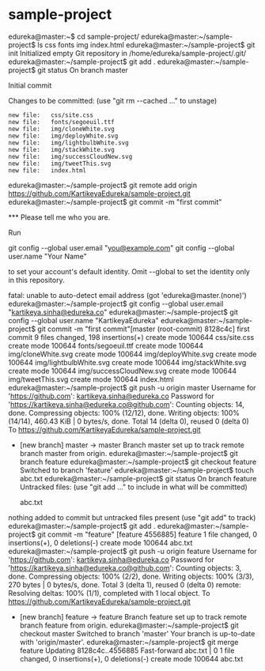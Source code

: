 # sample-project
edureka@master:~$ cd sample-project/
edureka@master:~/sample-project$ ls
css  fonts  img  index.html
edureka@master:~/sample-project$ git init
Initialized empty Git repository in /home/edureka/sample-project/.git/
edureka@master:~/sample-project$ git add .
edureka@master:~/sample-project$ git status
On branch master

Initial commit

Changes to be committed:
  (use "git rm --cached <file>..." to unstage)

	new file:   css/site.css
	new file:   fonts/segoeuil.ttf
	new file:   img/cloneWhite.svg
	new file:   img/deployWhite.svg
	new file:   img/lightbulbWhite.svg
	new file:   img/stackWhite.svg
	new file:   img/successCloudNew.svg
	new file:   img/tweetThis.svg
	new file:   index.html

edureka@master:~/sample-project$ git remote add origin https://github.com/KartikeyaEdureka/sample-project.git
edureka@master:~/sample-project$ git commit -m "first commit"

*** Please tell me who you are.

Run

  git config --global user.email "you@example.com"
  git config --global user.name "Your Name"

to set your account's default identity.
Omit --global to set the identity only in this repository.

fatal: unable to auto-detect email address (got 'edureka@master.(none)')
edureka@master:~/sample-project$ git config --global user.email "kartikeya.sinha@edureka.co"
edureka@master:~/sample-project$ git config --global user.name "KartikeyaEdureka"
edureka@master:~/sample-project$ git commit -m "first commit"[master (root-commit) 8128c4c] first commit
 9 files changed, 198 insertions(+)
 create mode 100644 css/site.css
 create mode 100644 fonts/segoeuil.ttf
 create mode 100644 img/cloneWhite.svg
 create mode 100644 img/deployWhite.svg
 create mode 100644 img/lightbulbWhite.svg
 create mode 100644 img/stackWhite.svg
 create mode 100644 img/successCloudNew.svg
 create mode 100644 img/tweetThis.svg
 create mode 100644 index.html
edureka@master:~/sample-project$ git push -u origin master
Username for 'https://github.com': kartikeya.sinha@edureka.co
Password for 'https://kartikeya.sinha@edureka.co@github.com': 
Counting objects: 14, done.
Compressing objects: 100% (12/12), done.
Writing objects: 100% (14/14), 460.43 KiB | 0 bytes/s, done.
Total 14 (delta 0), reused 0 (delta 0)
To https://github.com/KartikeyaEdureka/sample-project.git
 * [new branch]      master -> master
Branch master set up to track remote branch master from origin.
edureka@master:~/sample-project$ git branch feature
edureka@master:~/sample-project$ git checkout feature
Switched to branch 'feature'
edureka@master:~/sample-project$ touch abc.txt
edureka@master:~/sample-project$ git status
On branch feature
Untracked files:
  (use "git add <file>..." to include in what will be committed)

	abc.txt

nothing added to commit but untracked files present (use "git add" to track)
edureka@master:~/sample-project$ git add .
edureka@master:~/sample-project$ git commit -m "feature"
[feature 4556885] feature
 1 file changed, 0 insertions(+), 0 deletions(-)
 create mode 100644 abc.txt
edureka@master:~/sample-project$ git push -u origin feature
Username for 'https://github.com': kartikeya.sinha@edureka.co
Password for 'https://kartikeya.sinha@edureka.co@github.com': 
Counting objects: 3, done.
Compressing objects: 100% (2/2), done.
Writing objects: 100% (3/3), 270 bytes | 0 bytes/s, done.
Total 3 (delta 1), reused 0 (delta 0)
remote: Resolving deltas: 100% (1/1), completed with 1 local object.
To https://github.com/KartikeyaEdureka/sample-project.git
 * [new branch]      feature -> feature
Branch feature set up to track remote branch feature from origin.
edureka@master:~/sample-project$ git checkout master
Switched to branch 'master'
Your branch is up-to-date with 'origin/master'.
edureka@master:~/sample-project$ git merge feature
Updating 8128c4c..4556885
Fast-forward
 abc.txt | 0
 1 file changed, 0 insertions(+), 0 deletions(-)
 create mode 100644 abc.txt
